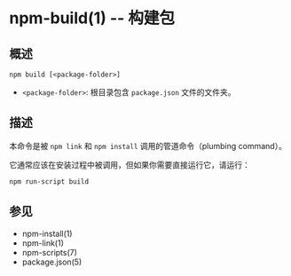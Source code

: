 npm-build(1) -- 构建包
===============================

## 概述

    npm build [<package-folder>]

* `<package-folder>`:
  根目录包含 `package.json` 文件的文件夹。

## 描述

本命令是被 `npm link` 和 `npm install` 调用的管道命令（plumbing command）。

它通常应该在安装过程中被调用，但如果你需要直接运行它，请运行：

```sh
npm run-script build
```

## 参见

* npm-install(1)
* npm-link(1)
* npm-scripts(7)
* package.json(5)
